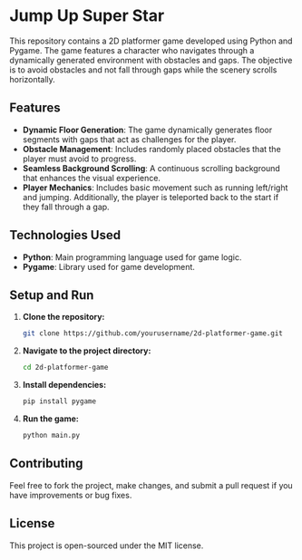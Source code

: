 # Jump Up Super Star

This repository contains a 2D platformer game developed using Python and Pygame. The game features a character who navigates through a dynamically generated environment with obstacles and gaps. The objective is to avoid obstacles and not fall through gaps while the scenery scrolls horizontally.

## Features

- **Dynamic Floor Generation**: The game dynamically generates floor segments with gaps that act as challenges for the player.
- **Obstacle Management**: Includes randomly placed obstacles that the player must avoid to progress.
- **Seamless Background Scrolling**: A continuous scrolling background that enhances the visual experience.
- **Player Mechanics**: Includes basic movement such as running left/right and jumping. Additionally, the player is teleported back to the start if they fall through a gap.

## Technologies Used

- **Python**: Main programming language used for game logic.
- **Pygame**: Library used for game development.

## Setup and Run

1. **Clone the repository:**
   ```bash
   git clone https://github.com/yourusername/2d-platformer-game.git
   ```
2. **Navigate to the project directory:**
   ```bash
   cd 2d-platformer-game
   ```
3. **Install dependencies:**
   ```bash
   pip install pygame
   ```
4. **Run the game:**
   ```bash
   python main.py
   ```

## Contributing

Feel free to fork the project, make changes, and submit a pull request if you have improvements or bug fixes.

## License

This project is open-sourced under the MIT license.
